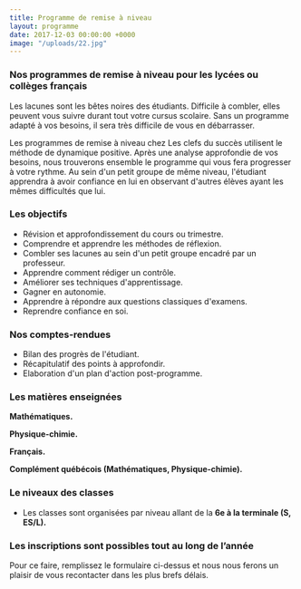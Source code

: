 ```yaml
---
title: Programme de remise à niveau
layout: programme
date: 2017-12-03 00:00:00 +0000
image: "/uploads/22.jpg"
---
```

### Nos programmes de remise à niveau pour les lycées ou collèges français

Les lacunes sont les bêtes noires des étudiants. Difficile à combler, elles peuvent vous suivre durant tout votre cursus scolaire. Sans un programme adapté à vos besoins, il sera très difficile de vous en débarrasser. 

Les programmes de remise à niveau chez Les clefs du succès utilisent le méthode de dynamique positive. Après une analyse approfondie de vos besoins, nous trouverons ensemble le programme qui vous fera progresser à votre rythme. Au sein d'un petit groupe de même niveau, l'étudiant apprendra à avoir confiance en lui en observant d'autres élèves ayant les mêmes difficultés que lui.

### Les objectifs

* Révision et approfondissement du cours ou trimestre.
* Comprendre et apprendre les méthodes de réflexion. 
* Combler ses lacunes au sein d'un petit groupe encadré par un professeur.
* Apprendre comment rédiger un contrôle.
* Améliorer ses techniques d'apprentissage.
* Gagner en autonomie.
* Apprendre à répondre aux questions classiques d'examens.
* Reprendre  confiance en soi.

### Nos comptes-rendues

* Bilan des progrès de l'étudiant.
* Récapitulatif des points à approfondir.
* Elaboration d'un plan d'action post-programme. 

### Les matières enseignées

**Mathématiques.**

**Physique-chimie.**

**Français.**

 **Complément québécois (Mathématiques, Physique-chimie).** 

### Le niveaux des classes

* Les classes sont organisées par niveau allant de la **6e à la terminale (S, ES/L).**

### **Les inscriptions sont possibles tout au long de l’année**

Pour ce faire, remplissez le formulaire ci-dessus et nous nous ferons un plaisir de vous recontacter dans les plus brefs délais.